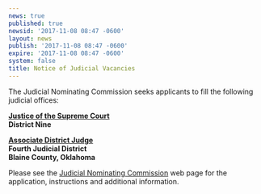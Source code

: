 ```yaml
---
news: true
published: true
newsid: '2017-11-08 08:47 -0600'
layout: news
publish: '2017-11-08 08:47 -0600'
expire: '2017-11-08 08:47 -0600'
system: false
title: Notice of Judicial Vacancies
---
```

The Judicial Nominating Commission seeks applicants to fill the following judicial offices:

**[Justice of the Supreme Court](http://www.oscn.net/jobs/1711070856/justice-of-the-supreme-court)  
District Nine**

**[Associate District Judge](http://www.oscn.net/jobs/1711070849/associate-district-judge)  
Fourth Judicial District  
Blaine County, Oklahoma**

Please see the [Judicial Nominating Commission](http://www.oscn.net/jnc/about) web page for the application, instructions and additional information.
